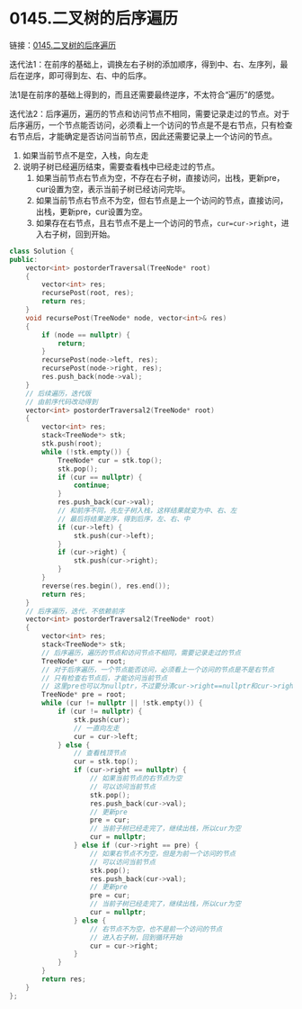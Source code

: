 # 0145.二叉树的后序遍历

链接：[0145.二叉树的后序遍历](https://leetcode.cn/problems/binary-tree-postorder-traversal/)

迭代法1：在前序的基础上，调换左右子树的添加顺序，得到中、右、左序列，最后在逆序，即可得到左、右、中的后序。

法1是在前序的基础上得到的，而且还需要最终逆序，不太符合“遍历”的感觉。

迭代法2：后序遍历，遍历的节点和访问节点不相同，需要记录走过的节点。对于后序遍历，一个节点能否访问，必须看上一个访问的节点是不是右节点，只有检查右节点后，才能确定是否访问当前节点，因此还需要记录上一个访问的节点。

1. 如果当前节点不是空，入栈，向左走
2. 说明子树已经遍历结束，需要查看栈中已经走过的节点。
   1. 如果当前节点右节点为空，不存在右子树，直接访问，出栈，更新pre，cur设置为空，表示当前子树已经访问完毕。
   2. 如果当前节点右节点不为空，但右节点是上一个访问的节点，直接访问，出栈，更新pre，cur设置为空。
   3. 如果存在右节点，且右节点不是上一个访问的节点，`cur=cur->right`，进入右子树，回到开始。

```c++
class Solution {
public:
    vector<int> postorderTraversal(TreeNode* root)
    {
        vector<int> res;
        recursePost(root, res);
        return res;
    }
    void recursePost(TreeNode* node, vector<int>& res)
    {
        if (node == nullptr) {
            return;
        }
        recursePost(node->left, res);
        recursePost(node->right, res);
        res.push_back(node->val);
    }
    // 后续遍历，迭代版
    // 由前序代码改动得到
    vector<int> postorderTraversal2(TreeNode* root)
    {
        vector<int> res;
        stack<TreeNode*> stk;
        stk.push(root);
        while (!stk.empty()) {
            TreeNode* cur = stk.top();
            stk.pop();
            if (cur == nullptr) {
                continue;
            }
            res.push_back(cur->val);
            // 和前序不同，先左子树入栈，这样结果就变为中、右、左
            // 最后将结果逆序，得到后序，左、右、中
            if (cur->left) {
                stk.push(cur->left);
            }
            if (cur->right) {
                stk.push(cur->right);
            }
        }
        reverse(res.begin(), res.end());
        return res;
    }
    // 后序遍历，迭代，不依赖前序
    vector<int> postorderTraversal2(TreeNode* root)
    {
        vector<int> res;
        stack<TreeNode*> stk;
        // 后序遍历，遍历的节点和访问节点不相同，需要记录走过的节点
        TreeNode* cur = root;
        // 对于后序遍历，一个节点能否访问，必须看上一个访问的节点是不是右节点
        // 只有检查右节点后，才能访问当前节点
        // 这里pre也可以为nullptr，不过要分清cur->right==nullptr和cur->right==pre两种情况，不能弄混
        TreeNode* pre = root;
        while (cur != nullptr || !stk.empty()) {
            if (cur != nullptr) {
                stk.push(cur);
                // 一直向左走
                cur = cur->left;
            } else {
                // 查看栈顶节点
                cur = stk.top();
                if (cur->right == nullptr) {
                    // 如果当前节点的右节点为空
                    // 可以访问当前节点
                    stk.pop();
                    res.push_back(cur->val);
                    // 更新pre
                    pre = cur;
                    // 当前子树已经走完了，继续出栈，所以cur为空
                    cur = nullptr;
                } else if (cur->right == pre) {
                    // 如果右节点不为空，但是为前一个访问的节点
                    // 可以访问当前节点
                    stk.pop();
                    res.push_back(cur->val);
                    // 更新pre
                    pre = cur;
                    // 当前子树已经走完了，继续出栈，所以cur为空
                    cur = nullptr;
                } else {
                    // 右节点不为空，也不是前一个访问的节点
                    // 进入右子树，回到循环开始
                    cur = cur->right;
                }
            }
        }
        return res;
    }
};

```
